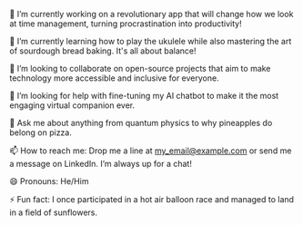 🔭 I’m currently working on a revolutionary app that will change how we look at time management, turning procrastination into productivity!

🌱 I’m currently learning how to play the ukulele while also mastering the art of sourdough bread baking. It's all about balance!

👯 I’m looking to collaborate on open-source projects that aim to make technology more accessible and inclusive for everyone.

🤔 I’m looking for help with fine-tuning my AI chatbot to make it the most engaging virtual companion ever.

💬 Ask me about anything from quantum physics to why pineapples do belong on pizza.

📫 How to reach me: Drop me a line at my_email@example.com or send me a message on LinkedIn. I’m always up for a chat!

😄 Pronouns: He/Him

⚡ Fun fact: I once participated in a hot air balloon race and managed to land in a field of sunflowers.
